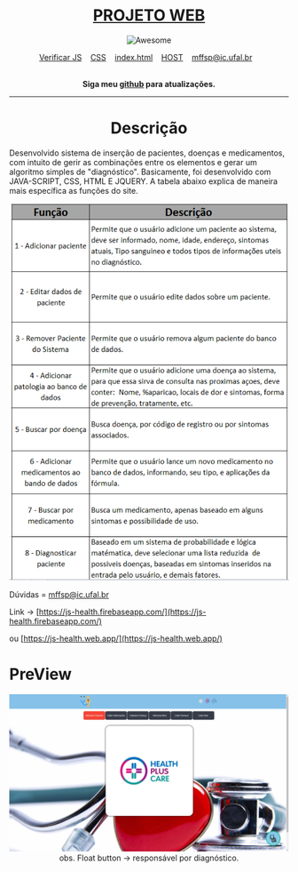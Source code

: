 <div align="center">
	<h1>
	<a href = "https://github.com/mffdsp/Projeto-JS-P3">
	 PROJETO WEB
	</a> 
	</h1>
</div>
<div align="center">
	<img width="500" height="350" src="https://static.wixstatic.com/media/0815e3_cf64e30eb89f4fbda7b90d2608ebfce9~mv2.jpg" alt="Awesome">
<br>
</div>

<p align="center">
	<a href="https://github.com/mffdsp/WEB_PROJECT_P3/tree/master/js">Verificar JS</a>&nbsp;&nbsp;&nbsp;
	<a href="https://github.com/mffdsp/WEB_PROJECT_P3/blob/master/main.css">CSS</a>&nbsp;&nbsp;&nbsp;
	<a href="https://github.com/mffdsp/WEB_PROJECT_P3/blob/master/index.html">index.html</a>&nbsp;&nbsp;&nbsp;
	<a href="https://js-health.firebaseapp.com/">HOST</a>&nbsp;&nbsp;&nbsp;
	<a href="mffsp@ic.ufal.br">mffsp@ic.ufal.br</a>&nbsp;&nbsp;&nbsp;
	
</p>

<br>

<div align="center">
	<b>Siga meu <a href="https://github.com/mffdsp"> github</a> para atualizações.</b>
</div>


----------------------------------------------------------

<div align="center">
	<h1> Descrição </h1>
</div>

Desenvolvido sistema de inserção de pacientes, doenças e medicamentos, com intuito de gerir as combinações entre os elementos e gerar um algoritmo simples de "diagnóstico". Basicamente, foi desenvolvido com JAVA-SCRIPT, CSS, HTML E JQUERY.
A tabela abaixo explica de maneira mais específica as funções do site.

        
<p align="center">
  <img  src="src/table.png">
</p>


Dúvidas = mffsp@ic.ufal.br


Link -> [https://js-health.firebaseapp.com/](https://js-health.firebaseapp.com/)

ou [https://js-health.web.app/](https://js-health.web.app/)
	
# PreView

<div align="center">
	<img src="src/preview_1.png" alt="Awesome">
	obs. Float button -> responsável por diagnóstico.
<br>

